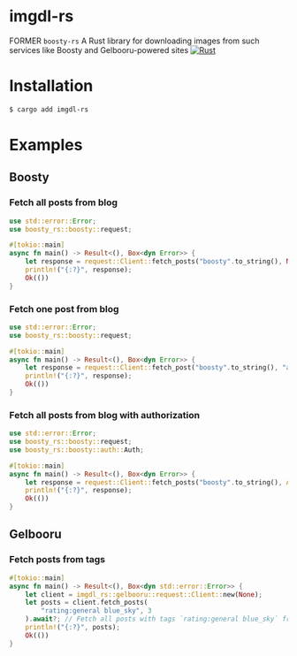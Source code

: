 # imgdl-rs
FORMER `boosty-rs`
A Rust library for downloading images from such services like Boosty and Gelbooru-powered sites
[![Rust](https://github.com/crptmem/imgdl-rs/actions/workflows/rust.yml/badge.svg)](https://github.com/crptmem/imgdl-rs/actions/workflows/rust.yml)
# Installation
```sh
$ cargo add imgdl-rs
```

# Examples
## Boosty
### Fetch all posts from blog
```rust
use std::error::Error;
use boosty_rs::boosty::request;

#[tokio::main]
async fn main() -> Result<(), Box<dyn Error>> {
    let response = request::Client::fetch_posts("boosty".to_string(), None).await?;
    println!("{:?}", response); 
    Ok(())
}
```

### Fetch one post from blog
```rust
use std::error::Error;
use boosty_rs::boosty::request;

#[tokio::main]
async fn main() -> Result<(), Box<dyn Error>> {
    let response = request::Client::fetch_post("boosty".to_string(), "a4dc61c8-4ff9-495b-946b-3982efef68fe".to_string(), None).await?;
    println!("{:?}", response); 
    Ok(())
}
```

### Fetch all posts from blog with authorization
```rust
use std::error::Error;
use boosty_rs::boosty::request;
use boosty_rs::boosty::auth::Auth;

#[tokio::main]
async fn main() -> Result<(), Box<dyn Error>> {
    let response = request::Client::fetch_posts("boosty".to_string(), Auth::new("access_token".to_string())).await?;
    println!("{:?}", response); 
    Ok(())
}
```
## Gelbooru
### Fetch posts from tags
```rust
#[tokio::main]
async fn main() -> Result<(), Box<dyn std::error::Error>> {
    let client = imgdl_rs::gelbooru::request::Client::new(None);
    let posts = client.fetch_posts(
        "rating:general blue_sky", 3
    ).await?; // Fetch all posts with tags `rating:general blue_sky` from page 3
    println!("{:?}", posts); 
    Ok(())
}
```
